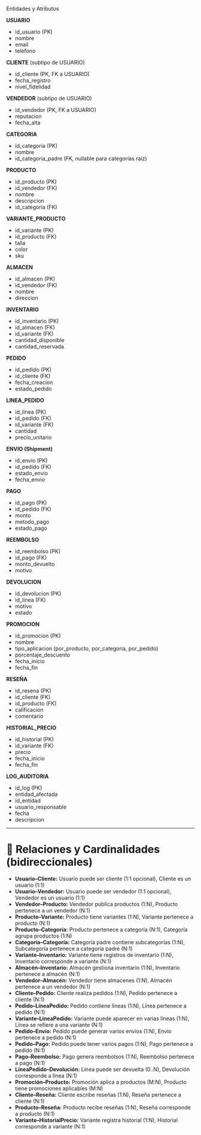 Entidades y Atributos

**USUARIO**
- id_usuario (PK)
- nombre
- email
- telefono

**CLIENTE** (subtipo de USUARIO)
- id_cliente (PK, FK a USUARIO)
- fecha_registro
- nivel_fidelidad

**VENDEDOR** (subtipo de USUARIO)
- id_vendedor (PK, FK a USUARIO)
- reputacion
- fecha_alta

**CATEGORIA**
- id_categoria (PK)
- nombre
- id_categoria_padre (FK, nullable para categorías raíz)

**PRODUCTO**
- id_producto (PK)
- id_vendedor (FK)
- nombre
- descripcion
- id_categoria (FK)

**VARIANTE_PRODUCTO**
- id_variante (PK)
- id_producto (FK)
- talla
- color
- sku

**ALMACEN**
- id_almacen (PK)
- id_vendedor (FK)
- nombre
- direccion

**INVENTARIO**
- id_inventario (PK)
- id_almacen (FK)
- id_variante (FK)
- cantidad_disponible
- cantidad_reservada

**PEDIDO**
- id_pedido (PK)
- id_cliente (FK)
- fecha_creacion
- estado_pedido

**LINEA_PEDIDO**
- id_linea (PK)
- id_pedido (FK)
- id_variante (FK)
- cantidad
- precio_unitario

**ENVIO (Shipment)**
- id_envio (PK)
- id_pedido (FK)
- estado_envio
- fecha_envio

**PAGO**
- id_pago (PK)
- id_pedido (FK)
- monto
- metodo_pago
- estado_pago

**REEMBOLSO**
- id_reembolso (PK)
- id_pago (FK)
- monto_devuelto
- motivo

**DEVOLUCION**
- id_devolucion (PK)
- id_linea (FK)
- motivo
- estado

**PROMOCION**
- id_promocion (PK)
- nombre
- tipo_aplicacion (por_producto, por_categoria, por_pedido)
- porcentaje_descuento
- fecha_inicio
- fecha_fin

**RESEÑA**
- id_resena (PK)
- id_cliente (FK)
- id_producto (FK)
- calificacion
- comentario

**HISTORIAL_PRECIO**
- id_historial (PK)
- id_variante (FK)
- precio
- fecha_inicio
- fecha_fin

**LOG_AUDITORIA**
- id_log (PK)
- entidad_afectada
- id_entidad
- usuario_responsable
- fecha
- descripcion

---

# 🔗 Relaciones y Cardinalidades (bidireccionales)

- **Usuario–Cliente:** Usuario puede ser cliente (1:1 opcional), Cliente es un usuario (1:1)  
- **Usuario–Vendedor:** Usuario puede ser vendedor (1:1 opcional), Vendedor es un usuario (1:1)  
- **Vendedor–Producto:** Vendedor publica productos (1:N), Producto pertenece a un vendedor (N:1)  
- **Producto–Variante:** Producto tiene variantes (1:N), Variante pertenece a producto (N:1)  
- **Producto–Categoría:** Producto pertenece a categoría (N:1), Categoría agrupa productos (1:N)  
- **Categoría–Categoría:** Categoría padre contiene subcategorías (1:N), Subcategoría pertenece a categoría padre (N:1)  
- **Variante–Inventario:** Variante tiene registros de inventario (1:N), Inventario corresponde a variante (N:1)  
- **Almacén–Inventario:** Almacén gestiona inventario (1:N), Inventario pertenece a almacén (N:1)  
- **Vendedor–Almacén:** Vendedor tiene almacenes (1:N), Almacén pertenece a un vendedor (N:1)  
- **Cliente–Pedido:** Cliente realiza pedidos (1:N), Pedido pertenece a cliente (N:1)  
- **Pedido–LíneaPedido:** Pedido contiene líneas (1:N), Línea pertenece a pedido (N:1)  
- **Variante–LíneaPedido:** Variante puede aparecer en varias líneas (1:N), Línea se refiere a una variante (N:1)  
- **Pedido–Envío:** Pedido puede generar varios envíos (1:N), Envío pertenece a pedido (N:1)  
- **Pedido–Pago:** Pedido puede tener varios pagos (1:N), Pago pertenece a pedido (N:1)  
- **Pago–Reembolso:** Pago genera reembolsos (1:N), Reembolso pertenece a pago (N:1)  
- **LíneaPedido–Devolución:** Línea puede ser devuelta (0..N), Devolución corresponde a línea (N:1)  
- **Promoción–Producto:** Promoción aplica a productos (M:N), Producto tiene promociones aplicables (M:N)  
- **Cliente–Reseña:** Cliente escribe reseñas (1:N), Reseña pertenece a cliente (N:1)  
- **Producto–Reseña:** Producto recibe reseñas (1:N), Reseña corresponde a producto (N:1)  
- **Variante–HistorialPrecio:** Variante registra historial (1:N), Historial corresponde a variante (N:1) 